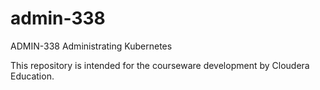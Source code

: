 # admin-338
ADMIN-338 Administrating Kubernetes

This repository is intended for the courseware development by Cloudera Education.
